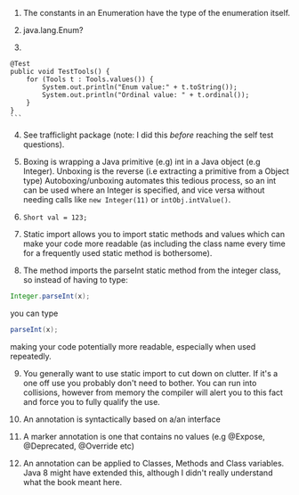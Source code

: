   1. The constants in an Enumeration have the type of the enumeration itself.
  
  2. java.lang.Enum?
  
  3. ```java
  	@Test
	public void TestTools() {
		for (Tools t : Tools.values()) {
			System.out.println("Enum value:" + t.toString());
			System.out.println("Ordinal value: " + t.ordinal());
		}
	}
	```

  4. See trafficlight package (note: I did this _before_ reaching the self test questions).
  
  5. Boxing is wrapping a Java primitive (e.g) int in a Java object (e.g Integer). Unboxing is the reverse (i.e extracting a primitive from a Object type)
  Autoboxing/unboxing automates this tedious process, so an int can be used where an Integer is specified, and vice versa without needing calls like `new Integer(11)` or `intObj.intValue()`.
  
  6. `Short val = 123;`
  
  7. Static import allows you to import static methods and values which can make your code more readable (as including the class name every time for a frequently used static method is bothersome).
  
  8. The method imports the parseInt static method from the integer class, so instead of having to type:
  ```java
  Integer.parseInt(x);
  ```
  you can type
  
  ```java
  parseInt(x);
  ```
  
 making your code potentially more readable, especially when used repeatedly.
 
 9. You generally want to use static import to cut down on clutter. If it's a one off use you probably don't need to bother.
 You can run into collisions, however from memory the compiler will alert you to this fact and force you to fully qualify the use.
 
 10. An annotation is syntactically based on a/an interface
 
 11. A marker annotation is one that contains no values (e.g @Expose, @Deprecated, @Override etc)
 
 12. An annotation can be applied to Classes, Methods and Class variables. Java 8 might have extended this, although I didn't really understand what the book meant here.